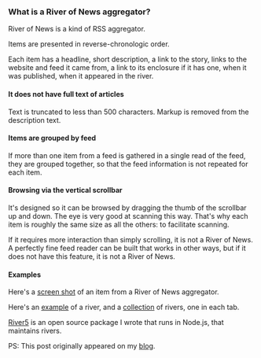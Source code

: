 ### What is a River of News aggregator?

River of News is a kind of RSS aggregator.

Items are presented in reverse-chronologic order.

Each item has a headline, short description, a link to the story, links to the website and feed it came from, a link to its enclosure if it has one, when it was published, when it appeared in the river.

#### It does not have full text of articles

Text is truncated to less than 500 characters. Markup is removed from the description text.

#### Items are grouped by feed

If more than one item from a feed is gathered in a single read of the feed, they are grouped together, so that the feed information is not repeated for each item.

#### Browsing via the vertical scrollbar

It's designed so it can be browsed by dragging the thumb of the scrollbar up and down. The eye is very good at scanning this way. That's why each item is roughly the same size as all the others: to facilitate scanning.

If it requires more interaction than simply scrolling, it is not a River of News. A perfectly fine feed reader can be built that works in other ways, but if it does not have this feature, it is not a River of News.

#### Examples

Here's a <a href="http://static.scripting.com/larryKing/images/2014/06/02/itemInARiver.gif">screen shot</a> of an item from a River of News aggregator.

Here's an <a href="http://scripting.com/?tab=river">example</a> of a river, and a <a href="http://scripting.com/river/?panel=dave">collection</a> of rivers, one in each tab.

<a href="https://github.com/scripting/river5">River5</a> is an open source package I wrote that runs in Node.js, that maintains rivers. 

PS: This post originally appeared on my <a href="http://scripting.com/2014/06/02/whatIsARiverOfNewsAggregator.html">blog</a>.

